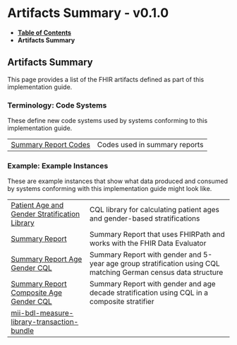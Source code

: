 # Artifacts Summary - v0.1.0

* [**Table of Contents**](toc.md)
* **Artifacts Summary**

## Artifacts Summary

This page provides a list of the FHIR artifacts defined as part of this implementation guide.

### Terminology: Code Systems 

These define new code systems used by systems conforming to this implementation guide.

| | |
| :--- | :--- |
| [Summary Report Codes](CodeSystem-mii-cs-summary-report-codes.md) | Codes used in summary reports |

### Example: Example Instances 

These are example instances that show what data produced and consumed by systems conforming with this implementation guide might look like.

| | |
| :--- | :--- |
| [Patient Age and Gender Stratification Library](Library-mii-lib-stratifier-age-gender.md) | CQL library for calculating patient ages and gender-based stratifications |
| [Summary Report](Measure-mii-msr-summary-report-fhir-data-evaluator.md) | Summary Report that uses FHIRPath and works with the FHIR Data Evaluator |
| [Summary Report Age Gender CQL](Measure-mii-msr-summary-report-age-gender-cql.md) | Summary Report with gender and 5-year age group stratification using CQL matching German census data structure |
| [Summary Report Composite Age Gender CQL](Measure-mii-msr-summary-report-composite-gender-age-cql.md) | Summary Report with gender and age decade stratification using CQL in a composite stratifier |
| [mii-bdl-measure-library-transaction-bundle](Bundle-mii-bdl-measure-library-transaction-bundle.md) |  |

